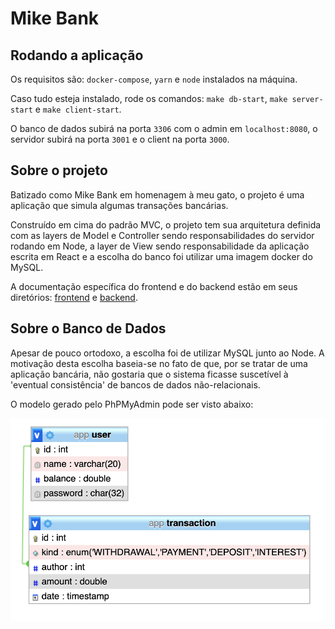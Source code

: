 # Mike Bank 

## Rodando a aplicação 

Os requisitos são: `docker-compose`, `yarn` e `node` instalados na máquina.

Caso tudo esteja instalado, rode os comandos: `make db-start`, `make server-start` e `make client-start`. 

O banco de dados subirá na porta `3306` com o admin em `localhost:8080`, o servidor subirá na porta `3001` e o client
na porta `3000`. 

## Sobre o projeto
Batizado como Mike Bank em homenagem à meu gato, o projeto é uma aplicação que simula algumas transações bancárias. 

Construído em cima do padrão MVC, o projeto tem sua arquitetura definida com as layers de Model e Controller sendo responsabilidades do servidor rodando em Node, a layer de View sendo responsabilidade da aplicação escrita em React e a escolha do banco foi utilizar uma imagem docker do MySQL.

A documentação específica do frontend e do backend estão em seus diretórios: [frontend](https://github.com/luischoma/mike-bank/tree/master/client) e [backend](https://github.com/luischoma/mike-bank/tree/master/server).

## Sobre o Banco de Dados

Apesar de pouco ortodoxo, a escolha foi de utilizar MySQL junto ao Node. A motivação desta escolha baseia-se no fato de que,
por se tratar de uma aplicação bancária, não gostaria que o sistema ficasse suscetível à 'eventual consistência' de bancos de dados não-relacionais.

O modelo gerado pelo PhPMyAdmin pode ser visto abaixo:

![Modelo do Banco de Dados](./images/database-model.png)
